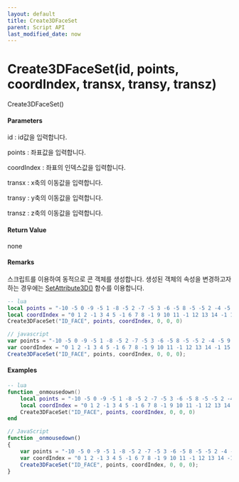 ```yaml
---
layout: default
title: Create3DFaceSet
parent: Script API
last_modified_date: now
---
```

# Create3DFaceSet\(id, points, coordIndex, transx, transy, transz\)

Create3DFaceSet\(\)

#### Parameters

id : id값을 입력합니다.

points : 좌표값을 입력합니다.

coordIndex : 좌표의 인덱스값을 입력합니다.

transx : x축의 이동값을 입력합니다.

transy : y축의 이동값을 입력합니다.

transz : z축의 이동값을 입력합니다.

#### Return Value

none

#### Remarks

스크립트를 이용하여 동적으로 콘 객체를 생성합니다. 생성된 객체의 속성을 변경하고자 하는 경우에는 [SetAttribute3D\(\)](https://expnuni.gitbooks.io/enuspace/content/ScriptAPI/SetAttribute3D.html) 함수를 이용합니다.

```lua
-- lua
local points = "-10 -5 0 -9 -5 1 -8 -5 2 -7 -5 3 -6 -5 8 -5 -5 2 -4 -5 9 -3 -5 1 -2 -5 5 -1 -5 7 0 0 5 1 5 3 2 5 3 3 5 6 4 5 1 5 5 10 6 5 6 7 5 9 8 5 2 9 5 7 10 5 2"
local coordIndex = "0 1 2 -1 3 4 5 -1 6 7 8 -1 9 10 11 -1 12 13 14 -1 15 16 17 -1 18 19 20 -1"
Create3DFaceSet("ID_FACE", points, coordIndex, 0, 0, 0)
```

```js
// javascript
var points = "-10 -5 0 -9 -5 1 -8 -5 2 -7 -5 3 -6 -5 8 -5 -5 2 -4 -5 9 -3 -5 1 -2 -5 5 -1 -5 7 0 0 5 1 5 3 2 5 3 3 5 6 4 5 1 5 5 10 6 5 6 7 5 9 8 5 2 9 5 7 10 5 2";
var coordIndex = "0 1 2 -1 3 4 5 -1 6 7 8 -1 9 10 11 -1 12 13 14 -1 15 16 17 -1 18 19 20 -1";
Create3DFaceSet("ID_FACE", points, coordIndex, 0, 0, 0);
```

#### 

#### Examples

```lua
-- lua
function _onmousedown()    
    local points = "-10 -5 0 -9 -5 1 -8 -5 2 -7 -5 3 -6 -5 8 -5 -5 2 -4 -5 9 -3 -5 1 -2 -5 5 -1 -5 7 0 0 5 1 5 3 2 5 3 3 5 6 4 5 1 5 5 10 6 5 6 7 5 9 8 5 2 9 5 7 10 5 2"
    local coordIndex = "0 1 2 -1 3 4 5 -1 6 7 8 -1 9 10 11 -1 12 13 14 -1 15 16 17 -1 18 19 20 -1"
    Create3DFaceSet("ID_FACE", points, coordIndex, 0, 0, 0)
end
```

```js
// JavaScript
function _onmousedown()
{    
    var points = "-10 -5 0 -9 -5 1 -8 -5 2 -7 -5 3 -6 -5 8 -5 -5 2 -4 -5 9 -3 -5 1 -2 -5 5 -1 -5 7 0 0 5 1 5 3 2 5 3 3 5 6 4 5 1 5 5 10 6 5 6 7 5 9 8 5 2 9 5 7 10 5 2";
    var coordIndex = "0 1 2 -1 3 4 5 -1 6 7 8 -1 9 10 11 -1 12 13 14 -1 15 16 17 -1 18 19 20 -1";
    Create3DFaceSet("ID_FACE", points, coordIndex, 0, 0, 0);
}
```




